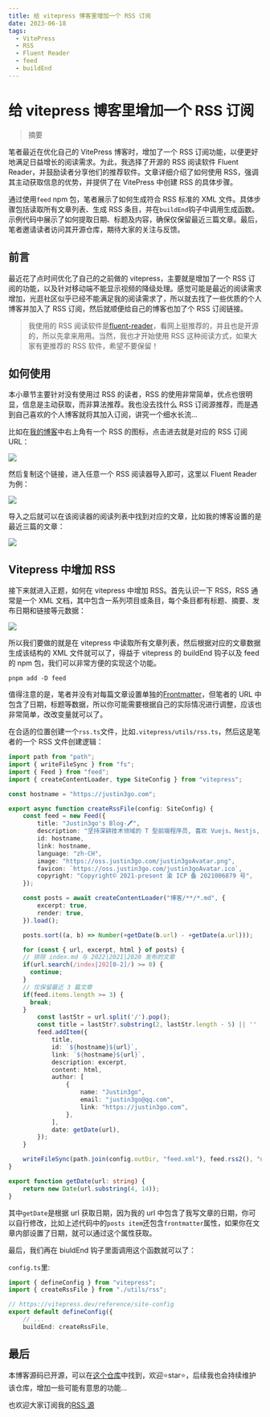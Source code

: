 ```yaml
---
title: 给 vitepress 博客里增加一个 RSS 订阅
date: 2023-06-18
tags: 
  - VitePress
  - RSS
  - Fluent Reader
  - feed
  - buildEnd
---
```


# 给 vitepress 博客里增加一个 RSS 订阅

> 摘要

<!-- DESC SEP -->

笔者最近在优化自己的 VitePress 博客时，增加了一个 RSS 订阅功能，以便更好地满足日益增长的阅读需求。为此，我选择了开源的 RSS 阅读软件 Fluent Reader，并鼓励读者分享他们的推荐软件。文章详细介绍了如何使用 RSS，强调其主动获取信息的优势，并提供了在 VitePress 中创建 RSS 的具体步骤。

通过使用`feed` npm 包，笔者展示了如何生成符合 RSS 标准的 XML 文件。具体步骤包括读取所有文章列表、生成 RSS 条目，并在`buildEnd`钩子中调用生成函数。示例代码中展示了如何提取日期、标题及内容，确保仅保留最近三篇文章。最后，笔者邀请读者访问其开源仓库，期待大家的关注与反馈。

<!-- DESC SEP -->

## 前言

最近花了点时间优化了自己的之前做的 vitepress，主要就是增加了一个 RSS 订阅的功能，以及针对移动端不能显示视频的降级处理。感觉可能是最近的阅读需求增加，光逛社区似乎已经不能满足我的阅读需求了，所以就去找了一些优质的个人博客并加入了 RSS 订阅，然后就顺便给自己的博客也加了个 RSS 订阅链接。

> 我使用的 RSS 阅读软件是[fluent-reader](https://hyliu.me/fluent-reader/)，看网上挺推荐的，并且也是开源的，所以先拿来用用。当然，我也才开始使用 RSS 这种阅读方式，如果大家有更推荐的 RSS 软件，希望不要保留！

## 如何使用

本小章节主要针对没有使用过 RSS 的读者，RSS 的使用非常简单，优点也很明显，信息是主动获取，而非算法推荐。我也没去找什么 RSS 订阅源推荐，而是遇到自己喜欢的个人博客就将其加入订阅，讲究一个细水长流...

比如在[我的博客](https://justin3go.com/)中右上角有一个 RSS 的图标，点击进去就是对应的 RSS 订阅 URL：

![](https://oss.justin3go.com/blogs/Pasted%20image%2020230618105116.png)

然后复制这个链接，进入任意一个 RSS 阅读器导入即可，这里以 Fluent Reader 为例：

![](https://oss.justin3go.com/blogs/Pasted%20image%2020230618105231.png)

导入之后就可以在该阅读器的阅读列表中找到对应的文章，比如我的博客设置的是最近三篇的文章：

![](https://oss.justin3go.com/blogs/Pasted%20image%2020230618105340.png)

## Vitepress 中增加 RSS

接下来就进入正题，如何在 vitepress 中增加 RSS。首先认识一下 RSS，RSS 通常是一个 XML 文档，其中包含一系列项目或条目，每个条目都有标题、摘要、发布日期和链接等元数据：

![](https://oss.justin3go.com/blogs/Pasted%20image%2020230618105847.png)

所以我们要做的就是在 vitepress 中读取所有文章列表，然后根据对应的文章数据生成该结构的 XML 文件就可以了，得益于 vitepress 的 buildEnd 钩子以及 feed 的 npm 包，我们可以非常方便的实现这个功能。

```shell
pnpm add -D feed
```

值得注意的是，笔者并没有对每篇文章设置单独的[Frontmatter](https://vitepress.dev/guide/frontmatter#accessing-frontmatter-data)，但笔者的 URL 中包含了日期，标题等数据，所以你可能需要根据自己的实际情况进行调整，应该也非常简单，改改变量就可以了。

在合适的位置创建一个`rss.ts`文件，比如`.vitepress/utils/rss.ts`，然后这是笔者的一个 RSS 文件创建逻辑：

```ts
import path from "path";
import { writeFileSync } from "fs";
import { Feed } from "feed";
import { createContentLoader, type SiteConfig } from "vitepress";

const hostname = "https://justin3go.com";

export async function createRssFile(config: SiteConfig) {
	const feed = new Feed({
		title: "Justin3go's Blog-🖊",
		description: "坚持深耕技术领域的 T 型前端程序员, 喜欢 Vuejs、Nestjs, 还会点 python、nlp、web3、后端",
		id: hostname,
		link: hostname,
		language: "zh-CH",
		image: "https://oss.justin3go.com/justin3goAvatar.png",
		favicon: `https://oss.justin3go.com/justin3goAvatar.ico`,
		copyright: "Copyright© 2021-present 渝 ICP 备 2021006879 号",
	});

	const posts = await createContentLoader("博客/**/*.md", {
		excerpt: true,
		render: true,
	}).load();

	posts.sort((a, b) => Number(+getDate(b.url) - +getDate(a.url)));

	for (const { url, excerpt, html } of posts) {
    // 排除 index.md 与 2022|2021|2020 发布的文章
    if(url.search(/index|202[0-2]/) >= 0) {
      continue;
    }
    // 仅保留最近 3 篇文章
    if(feed.items.length >= 3) {
      break;
    }
		const lastStr = url.split('/').pop();
		const title = lastStr?.substring(2, lastStr.length - 5) || ''
		feed.addItem({
			title,
			id: `${hostname}${url}`,
			link: `${hostname}${url}`,
			description: excerpt,
			content: html,
			author: [
				{
					name: "Justin3go",
					email: "justin3go@qq.com",
					link: "https://justin3go.com",
				},
			],
			date: getDate(url),
		});
	}

	writeFileSync(path.join(config.outDir, "feed.xml"), feed.rss2(), "utf-8");
}

export function getDate(url: string) {
	return new Date(url.substring(4, 14));
}

```

其中`getDate`是根据 url 获取日期，因为我的 url 中包含了我写文章的日期，你可以自行修改，比如上述代码中的`posts item`还包含`frontmatter`属性，如果你在文章内部设置了日期，就可以通过这个属性获取。

最后，我们再在 biuldEnd 钩子里面调用这个函数就可以了：

`config.ts`里:

```ts
import { defineConfig } from "vitepress";
import { createRssFile } from "./utils/rss";

// https://vitepress.dev/reference/site-config
export default defineConfig({
	// ...
	buildEnd: createRssFile,
```

## 最后

本博客源码已开源，可以在[这个仓库](https://github.com/Justin3go/justin3go.github.io)中找到，欢迎⭐star⭐，后续我也会持续维护该仓库，增加一些可能有意思的功能...

也欢迎大家订阅我的[RSS 源](https://justin3go.com/feed.xml)



